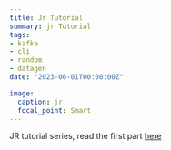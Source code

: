 ```yaml
---
title: Jr Tutorial
summary: jr Tutorial
tags:
- kafka
- cli
- random
- datagen
date: "2023-06-01T00:00:00Z"

image:
  caption: jr
  focal_point: Smart
---
```


JR tutorial series, read the first part [here](https://dev.to/ugol/jr-quality-random-data-from-the-command-line-part-i-5e90)
